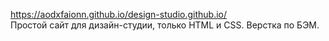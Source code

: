 https://aodxfaionn.github.io/design-studio.github.io/
<br>Простой сайт для дизайн-студии, только HTML и CSS. Верстка по БЭМ.
